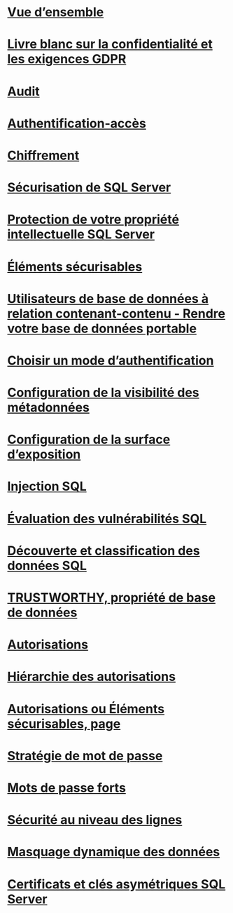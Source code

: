 # [Vue d’ensemble](security-center-for-sql-server-database-engine-and-azure-sql-database.md)  
# [Livre blanc sur la confidentialité et les exigences GDPR](microsoft-sql-and-the-gdpr-requirements.md) 
# [Audit](../../relational-databases/security/auditing/sql-server-audit-database-engine.md)
# [Authentification-accès](../../relational-databases/security/authentication-access/getting-started-with-database-engine-permissions.md)
# [Chiffrement](../../relational-databases/security/encryption/sql-server-encryption.md)
# [Sécurisation de SQL Server](securing-sql-server.md)  
# [Protection de votre propriété intellectuelle SQL Server](protecting-your-sql-server-intellectual-property.md)  
# [Éléments sécurisables](securables.md)  
# [Utilisateurs de base de données à relation contenant-contenu - Rendre votre base de données portable](contained-database-users-making-your-database-portable.md)  
# [Choisir un mode d’authentification](choose-an-authentication-mode.md)  
# [Configuration de la visibilité des métadonnées](metadata-visibility-configuration.md)  
# [Configuration de la surface d’exposition](surface-area-configuration.md)  
# [Injection SQL](sql-injection.md)
# [Évaluation des vulnérabilités SQL](sql-vulnerability-assessment.md)  
# [Découverte et classification des données SQL](sql-data-discovery-and-classification.md)  
# [TRUSTWORTHY, propriété de base de données](trustworthy-database-property.md)  
# [Autorisations](permissions-database-engine.md)  
# [Hiérarchie des autorisations](permissions-hierarchy-database-engine.md)  
# [Autorisations ou Éléments sécurisables, page](permissions-or-securables-page.md)  
# [Stratégie de mot de passe](password-policy.md)  
# [Mots de passe forts](strong-passwords.md)  
# [Sécurité au niveau des lignes](row-level-security.md)  
# [Masquage dynamique des données](dynamic-data-masking.md)  
# [Certificats et clés asymétriques SQL Server](sql-server-certificates-and-asymmetric-keys.md)  
